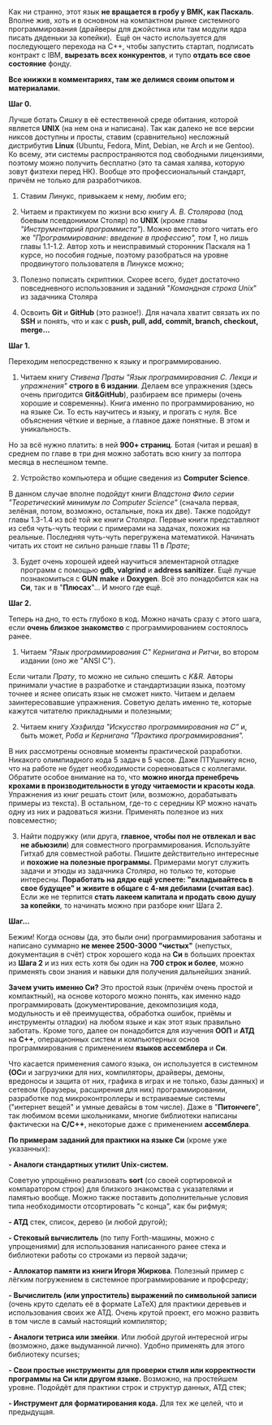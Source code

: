 Как ни странно, этот язык **не вращается в гробу у ВМК, как Паскаль**. Вполне жив, хоть и в основном на компактном рынке системного программирования (драйверы для джойстика или там модули ядра писать дяденьки за копейки).  Ещё он часто используется для последующего перехода на C++, чтобы запустить стартап, подписать контракт с IBM, **вырезать всех конкурентов**, и тупо **отдать все свое состояние** фонду.

**Все книжки в комментариях, там же делимся своим опытом и материалами.**

  

**Шаг 0.** 

Лучше ботать Сишку в её естественной среде обитания, которой является **UNIX** (на нем она и написана). Так как далеко не все версии никсов доступны и просты, ставим (сравнительно) несложный дистрибутив **Linux** (Ubuntu, Fedora, Mint, Debian, не Arch и не Gentoo).  Ко всему, эти системы распространяются под свободными лицензиями, поэтому можно получить бесплатно (это та самая халява, которую зовут физтехи перед НК). Вообще это профессиональный стандарт, причём не только для разработчиков.

1) Ставим Линукс, привыкаем к нему, любим его;

2) Читаем и практикуем по жизни всю книгу _А. В. Столярова_ (под боевым псевдонимом Столяр) по **UNIX** (кроме главы _"Инструментарий программиста"_). Можно вместо этого читать его же _"Программирование: введение в профессию", том 1_, но лишь главы 1.1-1.2. Автор хоть и неисправимый сторонник Паскаля на 1 курсе, но пособия годные, поэтому разобраться на уровне продвинутого пользователя в Линуксе можно;

3) Полезно пописать скриптики. Скорее всего, будет достаточно повседневного использования и заданий "_Командная строка Unix_" из задачника Столяра 

4) Освоить **Git** и **GitHub** (это разное!). Для начала хватит связать их по **SSH** и понять, что и как с **push, pull, add, commit, branch, checkout, merge...**

  

**Шаг 1.** 

Переходим непосредственно к языку и программированию.

1) Читаем книгу _Стивена Праты "Язык программирования C. Лекци и упражнения"_ **строго в 6 издании**. Делаем все упражнения (здесь очень пригодится **Git&GitHub**), разбираем все примеры (очень хорошие и современны). Книга именно по программированию, но на языке Си. То есть научитесь и языку, и прогать с нуля. Все объяснения чёткие и верные, а главное даже понятные. В этом и уникальность. 

Но за всё нужно платить: в ней **900+ страниц**. Ботая (читая и решая) в среднем по главе в три дня можно заботать всю книгу за полтора месяца в неспешном темпе.

2) Устройство компьютера и общие сведения из **Computer Science**. 

В данном случае вполне подойдут книги _Владстона Фило серии "Теоретический минимум по Computer Science"_ (сначала первая, зелёная, потом, возможно, остальные, пока их две). Также подойдут главы 1.3-1.4 из всё той же книги _Столяра_. Первые книги представляют из себя чуть-чуть теории с примерами на задачах, похожих на реальные. Последняя чуть-чуть перегружена математикой. Начинать читать их стоит не сильно раньше главы 11 в _Прате_;

3) Будет очень хорошей идеей научиться элементарной отладке программ с помощью **gdb, valgrind** и **address sanitizer**. Ещё лучше познакомиться с **GUN** **make** и **Doxygen**. Всё это понадобится как на **Си**, так и в "**Плюсах**"... И много где ещё.



**Шаг 2.** 

Теперь на дно, то есть глубоко в код. Можно начать сразу с этого шага, если **очень близкое знакомство** с программированием состоялось ранее.

1) Читаем _"Язык программирования C" Кернигана и Ритчи_, во втором издании (оно же "ANSI C"). 

Если читали _Прату_, то можно не сильно спешить с _K&R._ Авторы принимали участие в разработке и стандартизации языка, поэтому точнее и яснее описать язык не сможет никто. Читаем и делаем заинтересовавшие упражнения. Советую делать именно те, которые кажутся читателю прикладными и полезными;

2) Читаем книгу _Хэзфилда "Искусство программирования на C"_ и, быть может, _Роба и Кернигана "Практика программирования"._ 

В них рассмотрены основные моменты практической разработки. Никакого олимпиадного кода 5 задач в 5 часов. Даже ПТУшнику ясно, что на работе не будет необходимости соревноваться с коллегами. Обратите особое внимание на то, что **можно иногда пренебречь крохами в производительности в угоду читаемости и красоты кода**. Упражнения из книг решать стоит (или, возможно, дорабатывать примеры из текста). В остальном, где-то с середниы КР можно начать одну из них и радоваться жизни. Применять полезное из них повсеместно;

3) Найти подружку (или друга, **главное, чтобы пол не отвлекал и вас не абьюзили**) для совместного программирования. Используйте Гитхаб для совместной работы. Пишите действительно интересные и **похожие на полезные программы.** Примерами могут служить задачи и этюды из задачника _Столяра_, но только те, которые интересны. **Поработать на дядю ещё успеете: "вкладывайтесь в свое будущее" и живите в общаге с 4-мя дебилами (считая вас)**. Если же не терпится **стать лакеем капитала и продать свою душу за копейки**, то начинать можно при разборе книг Шага 2.

  

**Шаг...** 

Бежим! Когда основы (да, это были они) программирования заботаны и написано суммарно **не менее 2500-3000 "чистых"** (непустых, документация в счёт) строк хорошего кода на **Си** в больших проектах из **Шага 2** и из них есть хотя бы один на **700 строк и более**, можно применять свои знания и навыки для получения дальнейших знаний. 

**Зачем учить именно Си?** Это простой язык (причём очень простой и компактный), на основе которого можно понять, как именно надо программировать (документирование, декомпозиция кода, модульность и её преимущества, обработка ошибок, приёмы и инструменты отладки) на любом языке и как этот язык правильно заботать. Кроме того, далее он понадобится для изучения **ООП** и **АТД** на **C++**, операционных систем и компьютерных основ программирования с применением **языков ассемблера** и **Си**. 

Что касается применения самого языка, он используется в системном **(ОС**и и загрузчики для них, компиляторы, драйверы, демоны, вредоносы и защита от них, графика в играх и не только, базы данных) и сетевом (браузеры, расширения для них) программировании, разработке под микроконтроллеры и встраиваемые системы ("интернет вещей" и умные девайсы в том числе). Даже в "**Питончеге**", так любимом всеми школьниками, многие библиотеки написаны фактически на **C/C++**, некоторые даже с применением **ассемблера**.



**По примерам заданий для практики на языке Си** (кроме уже указанных):

**- Аналоги стандартных утилит Unix-систем.** 

Советую упрощённо реализовать **sort** (со своей сортировкой и компаратором строк) для близкого знакомства с указателями и памятью вообще. Можно также поставить дополнительные условия типа необходимости отсортировать "с конца", как бы рифмуя;

**- АТД** стек, список, дерево (и любой другой);

**- Стековый вычислитель** (по типу Forth-машины, можно с упрощениями) для использования написанного ранее стека и библиотеки работы со строками из первой задачи;

**- Аллокатор памяти из книги Игоря Жиркова**. Полезный пример с лёгким погружением в системное программирование и профсреду;

**- Вычислитель (или упроститель) выражений по символьной записи** (очень круто сделать её в формате LaTeX) для практики деревьев и использования своих же АТД. Очень крутой проект, его можно развить в том числе в самый настоящий компилятор;

**- Аналоги тетриса или змейки**. Или любой другой интересной игры (возможно, даже выдуманной лично). Удобно применять для этого библиотеку ncurses;

**- Свои простые инструменты для проверки стиля или корректности программы на Си или другом языке.** Возможно, на простейшем уровне. Подойдёт для практики строк и структур данных, АТД стек;

**- Инструмент для форматирования кода.** Для тех же целей, что и предыдущая.